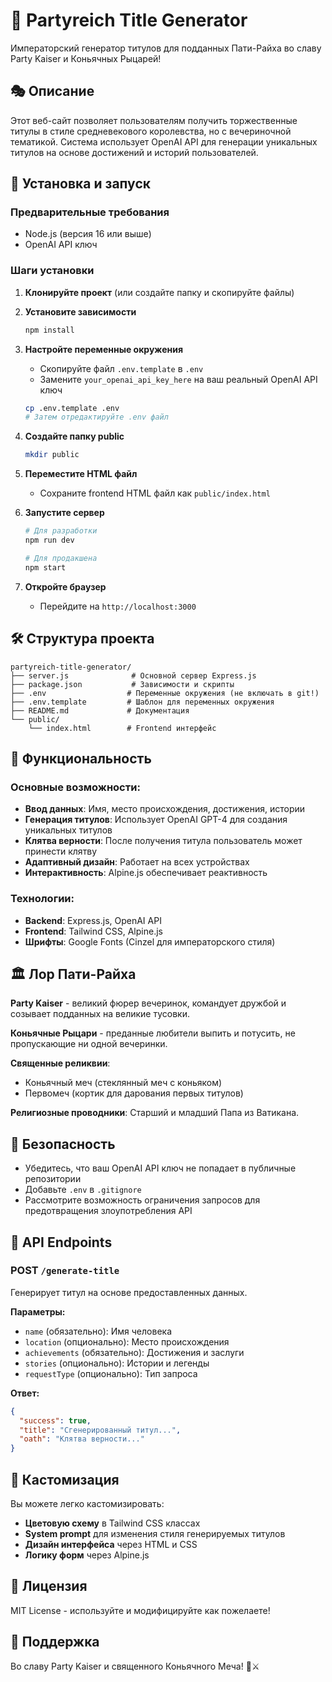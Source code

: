 # 🏰 Partyreich Title Generator

Императорский генератор титулов для подданных Пати-Райха во славу Party Kaiser и Коньячных Рыцарей!

## 🎭 Описание

Этот веб-сайт позволяет пользователям получить торжественные титулы в стиле средневекового королевства, но с вечериночной тематикой. Система использует OpenAI API для генерации уникальных титулов на основе достижений и историй пользователей.

## 🚀 Установка и запуск

### Предварительные требования

- Node.js (версия 16 или выше)
- OpenAI API ключ

### Шаги установки

1. **Клонируйте проект** (или создайте папку и скопируйте файлы)

2. **Установите зависимости**
   ```bash
   npm install
   ```

3. **Настройте переменные окружения**
    - Скопируйте файл `.env.template` в `.env`
    - Замените `your_openai_api_key_here` на ваш реальный OpenAI API ключ
   ```bash
   cp .env.template .env
   # Затем отредактируйте .env файл
   ```

4. **Создайте папку public**
   ```bash
   mkdir public
   ```

5. **Переместите HTML файл**
    - Сохраните frontend HTML файл как `public/index.html`

6. **Запустите сервер**
   ```bash
   # Для разработки
   npm run dev
   
   # Для продакшена
   npm start
   ```

7. **Откройте браузер**
    - Перейдите на `http://localhost:3000`

## 🛠 Структура проекта

```
partyreich-title-generator/
├── server.js              # Основной сервер Express.js
├── package.json           # Зависимости и скрипты
├── .env                  # Переменные окружения (не включать в git!)
├── .env.template         # Шаблон для переменных окружения
├── README.md             # Документация
└── public/
    └── index.html        # Frontend интерфейс
```

## 🎯 Функциональность

### Основные возможности:
- **Ввод данных**: Имя, место происхождения, достижения, истории
- **Генерация титулов**: Использует OpenAI GPT-4 для создания уникальных титулов
- **Клятва верности**: После получения титула пользователь может принести клятву
- **Адаптивный дизайн**: Работает на всех устройствах
- **Интерактивность**: Alpine.js обеспечивает реактивность

### Технологии:
- **Backend**: Express.js, OpenAI API
- **Frontend**: Tailwind CSS, Alpine.js
- **Шрифты**: Google Fonts (Cinzel для императорского стиля)

## 🏛 Лор Пати-Райха

**Party Kaiser** - великий фюрер вечеринок, командует дружбой и созывает подданных на великие тусовки.

**Коньячные Рыцари** - преданные любители выпить и потусить, не пропускающие ни одной вечеринки.

**Священные реликвии**:
- Коньячный меч (стеклянный меч с коньяком)
- Первомеч (кортик для дарования первых титулов)

**Религиозные проводники**: Старший и младший Папа из Ватикана.

## 🔐 Безопасность

- Убедитесь, что ваш OpenAI API ключ не попадает в публичные репозитории
- Добавьте `.env` в `.gitignore`
- Рассмотрите возможность ограничения запросов для предотвращения злоупотребления API

## 📝 API Endpoints

### POST `/generate-title`
Генерирует титул на основе предоставленных данных.

**Параметры:**
- `name` (обязательно): Имя человека
- `location` (опционально): Место происхождения
- `achievements` (обязательно): Достижения и заслуги
- `stories` (опционально): Истории и легенды
- `requestType` (опционально): Тип запроса

**Ответ:**
```json
{
  "success": true,
  "title": "Сгенерированный титул...",
  "oath": "Клятва верности..."
}
```

## 🎨 Кастомизация

Вы можете легко кастомизировать:
- **Цветовую схему** в Tailwind CSS классах
- **System prompt** для изменения стиля генерируемых титулов
- **Дизайн интерфейса** через HTML и CSS
- **Логику форм** через Alpine.js

## 📜 Лицензия

MIT License - используйте и модифицируйте как пожелаете!

## 🎉 Поддержка

Во славу Party Kaiser и священного Коньячного Меча! 🍾⚔️